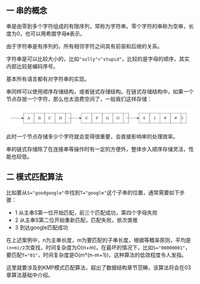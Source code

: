 ## 一 串的概念

串是由零到多个字符组成的有限序列，常称为字符串。零个字符的串称为空串，长度为0，也可以用希腊字母`Φ`表示。  

由于字符串是有序列的，所有相邻字符之间具有前驱和后继的关系。  

字符串是可以比较大小的，比如`"solly"<"stupid"`，比较的是字母的顺序，其实内部比较是编码序号。  

基本所有语言都有对字符串的实现。  

串同样可以使用顺序存储结构，或者链式存储结构。在链式存储结构中，如果一个节点存放一个字符，那么也太浪费空间了，一般我们这样存储：   

![](../../images/algorithm/string-1.png)

此时一个节点存储多少个字符就会变得很重要，会直接影响串的处理效率。  

串的链式存储除了在连接串等操作时有一定的方便外，整体步入顺序存储灵活，性能也较低。  

## 二 模式匹配算法

比如要从`S="goodgoogle"`中找到`T="google"`这个子串的位置，通常需要如下步骤：
- 1 从主串S第一位开始匹配，前三个匹配成功，第四个字母失败
- 2 从主串S第二位开始重新匹配，匹配失败，依次类推
- 3 到达google匹配成功

在上述案例中，n为主串长度，m为要匹配的子串长度，根据等概率原则，平均是`(n+m)/2`次查找，时间复杂度为O(n+m)，在最坏的情况下，比如`S="00000001"`，要匹配`T="01"`，时间复杂度是O(m*(n-m+1))，这种算法的低效程度令人发指。  

这里就要涉及到KMP模式匹配算法，超出了数据结构章节范畴，该算法将会在03章算法基础中介绍。

